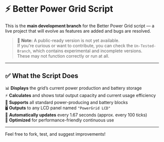 # ⚡ Better Power Grid Script

This is the **main development branch** for the Better Power Grid script — a live project that will evolve as features are added and bugs are resolved.

> 🚧 **Note:** A public-ready version is not yet available.  
> If you're curious or want to contribute, you can check the `Un-Tested-Branch`, which contains experimental and incomplete versions.  
> These may not function correctly or run at all.

---

## ✅ What the Script Does

📊 **Displays** the grid’s current power production and battery storage  
⚡ **Calculates** and shows total output capacity and current usage efficiency  
🔋 **Supports** all standard power-producing and battery blocks  
🖥️ **Outputs** to any LCD panel named `"PowerGrid LCD"`  
🔁 **Automatically updates** every 1.67 seconds (approx. every 100 ticks)  
🧠 **Optimized** for performance-friendly continuous use  

---

Feel free to fork, test, and suggest improvements!
